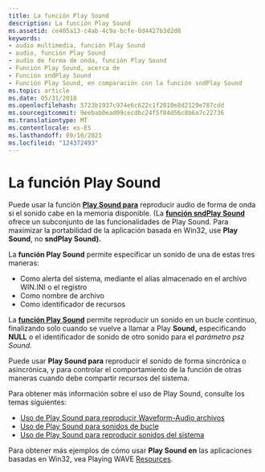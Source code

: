 ```yaml
---
title: La función Play Sound
description: La función Play Sound
ms.assetid: ce405a13-c4ab-4c9a-bcfe-8d4427b3d2d8
keywords:
- audio multimedia, función Play Sound
- audio, función Play Sound
- audio de forma de onda, función Play Sound
- Función Play Sound, acerca de
- Función sndPlay Sound
- Función Play Sound, en comparación con la función sndPlay Sound
ms.topic: article
ms.date: 05/31/2018
ms.openlocfilehash: 5723b1937c974e6c622c1f2010e8d2129e787cdd
ms.sourcegitcommit: 9eebab0ead09cecdbc24f5f84d56c8b6a7c22736
ms.translationtype: MT
ms.contentlocale: es-ES
ms.lasthandoff: 09/10/2021
ms.locfileid: "124372493"
---
```

# <a name="the-playsound-function"></a>La función Play Sound

Puede usar la función [**Play Sound para**](/previous-versions//dd743680(v=vs.85)) reproducir audio de forma de onda si el sonido cabe en la memoria disponible. (La [**función sndPlay Sound**](/previous-versions//dd798676(v=vs.85)) ofrece un subconjunto de las funcionalidades de Play Sound. Para maximizar la portabilidad de la aplicación basada en Win32, use **Play Sound**, no **sndPlay Sound).**

La **función Play Sound** permite especificar un sonido de una de estas tres maneras:

-   Como alerta del sistema, mediante el alias almacenado en el archivo WIN.INI o el registro
-   Como nombre de archivo
-   Como identificador de recursos

La [**función Play Sound**](/previous-versions//dd743680(v=vs.85)) permite reproducir un sonido en un bucle continuo, finalizando solo cuando se vuelve a llamar a Play **Sound,** especificando **NULL** o el identificador de sonido de otro sonido para el *parámetro psz Sound.*

Puede usar **Play Sound para** reproducir el sonido de forma sincrónica o asincrónica, y para controlar el comportamiento de la función de otras maneras cuando debe compartir recursos del sistema.

Para obtener más información sobre el uso de Play Sound, consulte los temas siguientes:

-   [Uso de Play Sound para reproducir Waveform-Audio archivos](using-playsound-to-play-waveform-audio-files.md)
-   [Uso de Play Sound para sonidos de bucle](using-playsound-to-loop-sounds.md)
-   [Uso de Play Sound para reproducir sonidos del sistema](using-playsound-to-play-system-sounds.md)

Para obtener más ejemplos de cómo usar **Play Sound en** las aplicaciones basadas en Win32, vea Playing WAVE [Resources](playing-wave-resources.md).

 

 